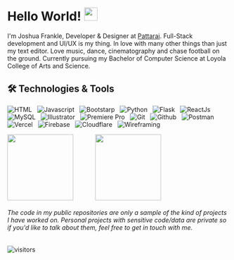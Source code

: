 # Hello World! <img src="https://raw.githubusercontent.com/MartinHeinz/MartinHeinz/master/wave.gif" width="30px">

<!-- [![Gmail](https://img.shields.io/badge/-Mail-0077B5?style=for-the-badge&logo=Gmail&logoColor=white&color=0d1117)](mailto:joshuafrankle7@gmail.com) &nbsp;
[![LinkedIn](https://img.shields.io/badge/-linkedIn-0077B5?style=for-the-badge&logo=LinkedIn&logoColor=white&color=0d1117)](https://www.linkedin.com/in/joshua-frankle-9832271ab/) &nbsp;
[![Twitter](https://img.shields.io/badge/-Twitter-0077B5?style=for-the-badge&logo=Twitter&logoColor=white&color=0d1117)](https://twitter.com/JoshuaFrankle) &nbsp; -->

I'm Joshua Frankle, Developer & Designer at [Pattarai](http://pattarai.in "www.pattarai.in"). Full-Stack development and UI/UX is my thing. In love with many other things than just my text editor. Love music, dance, cinematography and chase football on the ground. Currently pursuing my Bachelor of Computer Science at Loyola College of Arts and Science.


## 🛠 Technologies & Tools
![HTML](https://img.shields.io/badge/HTML5--informational?style=flat&logo=HTML5&logoColor=white&color=2bbc8a) &nbsp;
![Javascript](https://img.shields.io/badge/JavaScript--informational?style=flat&logo=javascript&logoColor=white&color=2bbc8a) &nbsp;
![Bootstarp](https://img.shields.io/badge/Bootstarp--informational?style=flat&logo=Bootstrap&logoColor=white&color=2bbc8a) &nbsp;
![Python](https://img.shields.io/badge/Python--informational?style=flat&logo=python&logoColor=white&color=2bbc8a) &nbsp;
![Flask](https://img.shields.io/badge/Flask--informational?style=flate&logo=Flask&logoColor=white&color=2bbc8a) &nbsp;
![ReactJs](https://img.shields.io/badge/ReactJs--informational?style=flat&logo=React&logoColor=white&color=2bbc8a) &nbsp;
![MySQL](https://img.shields.io/badge/MySQL--informational?style=flat&logo=MySQL&logoColor=white&color=2bbc8a) &nbsp;
![Illustrator](https://img.shields.io/badge/Illustrator--informational?style=flat&logo=Adobe-Illustrator&logoColor=white&color=2bbc8a) &nbsp;
![Premiere Pro](https://img.shields.io/badge/Premiere%20Pro--informational?style=flat&logo=Adobe-Premiere-Pro&logoColor=white&color=2bbc8a) &nbsp;
![Git](https://img.shields.io/badge/Git--informational?style=flat&logo=Git&logoColor=white&color=2bbc8a) &nbsp;
![Github](https://img.shields.io/badge/GitHub--informational?style=flat&logo=GitHub&logoColor=white&color=2bbc8a) &nbsp;
![Postman](https://img.shields.io/badge/Postman--informational?style=flat&logo=Postman&logoColor=white&color=2bbc8a) &nbsp;
![Vercel](https://img.shields.io/badge/Vercel--informational?style=flat&logo=Vercel&logoColor=white&color=2bbc8a) &nbsp;
![Firebase](https://img.shields.io/badge/Firebase--informational?style=flat&logo=Firebase&logoColor=white&color=2bbc8a) &nbsp;
![Cloudflare](https://img.shields.io/badge/Cloudflare--informational?style=flat&logo=Cloudflare&logoColor=white&color=2bbc8a) &nbsp;
![Wireframing](https://img.shields.io/badge/Wireframing--informational?style=flat&logo=MODX&logoColor=white&color=2bbc8a) &nbsp;

<div style="display: flex; display: -webkit-box; display: -webkit-flex;">
<img src="http://github-readme-streak-stats.herokuapp.com?user=Joshuafrankle&theme=green_nur&&background=0d1117&border=444" height="150">
<img src="https://github-readme-stats.vercel.app/api?username=Joshuafrankle&show_icons=true&title_color=0cebba&icon_color=0cebba&bg_color=0d1117&text_color=FFF&border_color=444&count_private=true" height="150"  style="margin-left: 50px">
 </div>

###### The code in my public repositories are only a sample of the kind of projects I have worked on. Personal projects with sensitive code/data are private so if you'd like to talk about them, feel free to get in touch with me.

![visitors](https://visitor-badge.laobi.icu/badge?page_id=Joshuafrankle.Joshuafrankle&title=Visitors)
